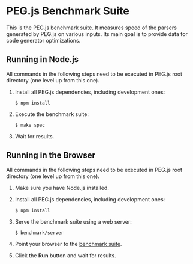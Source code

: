 PEG.js Benchmark Suite
======================

This is the PEG.js benchmark suite. It measures speed of the parsers generated
by PEG.js on various inputs. Its main goal is to provide data for code generator
optimizations.

Running in Node.js
------------------

All commands in the following steps need to be executed in PEG.js root directory
(one level up from this one).

  1. Install all PEG.js dependencies, including development ones:

     ```console
     $ npm install
     ```

  2. Execute the benchmark suite:

     ```console
     $ make spec
     ```

  3. Wait for results.

Running in the Browser
----------------------

All commands in the following steps need to be executed in PEG.js root directory
(one level up from this one).

  1. Make sure you have Node.js installed.

  2. Install all PEG.js dependencies, including development ones:

     ```console
     $ npm install
     ```

  3. Serve the benchmark suite using a web server:

     ```console
     $ benchmark/server
     ```

  4. Point your browser to the [benchmark suite](http://localhost:8000/).

  5. Click the **Run** button and wait for results.
